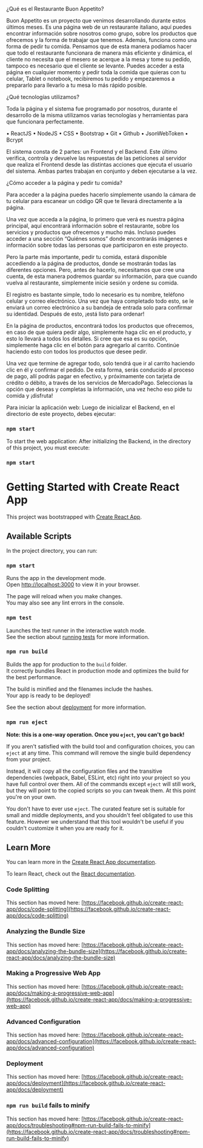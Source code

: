 ¿Qué es el Restaurante Buon Appetito?

Buon Appetito es un proyecto que venimos desarrollando durante estos últimos meses. Es una página web de un restaurante italiano, aquí puedes encontrar información sobre nosotros como grupo, sobre los productos que ofrecemos y la forma de trabajar que tenemos. Además, funciona como una forma de pedir tu comida. Pensamos que de esta manera podíamos hacer que todo el restaurante funcionara de manera más eficiente y dinámica, el cliente no necesita que el mesero se acerque a la mesa y tome su pedido, tampoco es necesario que el cliente se levante. Puedes acceder a esta página en cualquier momento y pedir toda la comida que quieras con tu celular, Tablet o notebook, recibiremos tu pedido y empezaremos a prepararlo para llevarlo a tu mesa lo más rápido posible.

¿Qué tecnologías utilizamos?

Toda la página y el sistema fue programado por nosotros, durante el desarrollo de la misma utilizamos varias tecnologías y herramientas para que funcionara perfectamente.

•        ReactJS
•        NodeJS
•        CSS
•        Bootstrap
•        Git
•        Github
•        JsonWebToken
•        Bcrypt


El sistema consta de 2 partes: un Frontend y el Backend. Este último verifica, controla y devuelve las respuestas de las peticiones al servidor que realiza el Frontend desde las distintas acciones que ejecuta el usuario del sistema. Ambas partes trabajan en conjunto y deben ejecutarse a la vez.

¿Cómo acceder a la página y pedir tu comida?

Para acceder a la página puedes hacerlo simplemente usando la cámara de tu celular para escanear un código QR que te llevará directamente a la página.

Una vez que acceda a la página, lo primero que verá es nuestra página principal, aquí encontrará información sobre el restaurante, sobre los servicios y productos que ofrecemos y mucho más. Incluso puedes acceder a una sección “Quiénes somos” donde encontrarás imágenes e información sobre todas las personas que participaron en este proyecto.

Pero la parte más importante, pedir tu comida, estará disponible accediendo a la página de productos, donde se mostrarán todas las diferentes opciones. Pero, antes de hacerlo, necesitamos que cree una cuenta, de esta manera podremos guardar su información, para que cuando vuelva al restaurante, simplemente inicie sesión y ordene su comida.

El registro es bastante simple, todo lo necesario es tu nombre, teléfono celular y correo electrónico. Una vez que haya completado todo esto, se le enviará un correo electrónico a su bandeja de entrada solo para confirmar su identidad. Después de esto, ¡está listo para ordenar!

En la página de productos, encontrará todos los productos que ofrecemos, en caso de que quiera pedir algo, simplemente haga clic en el producto, y esto lo llevará a todos los detalles. Si cree que esa es su opción, simplemente haga clic en el botón para agregarlo al carrito. Continúe haciendo esto con todos los productos que desee pedir.

Una vez que termine de agregar todo, solo tendrá que ir al carrito haciendo clic en él y confirmar el pedido. De esta forma, serás conducido al proceso de pago, allí podrás pagar en efectivo, y próximamente con tarjeta de crédito o débito, a través de los servicios de MercadoPago. Seleccionas la opción que deseas y completas la información, una vez hecho eso pide tu comida y ¡disfruta!


Para iniciar la aplicación web: Luego de inicializar el Backend, en el directorio de este proyecto, debes ejecutar:

### `npm start`

To start the web application: After initializing the Backend, in the directory of this project, you must execute:
### `npm start`

# Getting Started with Create React App

This project was bootstrapped with [Create React App](https://github.com/facebook/create-react-app).

## Available Scripts

In the project directory, you can run:

### `npm start`

Runs the app in the development mode.\
Open [http://localhost:3000](http://localhost:3000) to view it in your browser.

The page will reload when you make changes.\
You may also see any lint errors in the console.

### `npm test`

Launches the test runner in the interactive watch mode.\
See the section about [running tests](https://facebook.github.io/create-react-app/docs/running-tests) for more information.

### `npm run build`

Builds the app for production to the `build` folder.\
It correctly bundles React in production mode and optimizes the build for the best performance.

The build is minified and the filenames include the hashes.\
Your app is ready to be deployed!

See the section about [deployment](https://facebook.github.io/create-react-app/docs/deployment) for more information.

### `npm run eject`

**Note: this is a one-way operation. Once you `eject`, you can't go back!**

If you aren't satisfied with the build tool and configuration choices, you can `eject` at any time. This command will remove the single build dependency from your project.

Instead, it will copy all the configuration files and the transitive dependencies (webpack, Babel, ESLint, etc) right into your project so you have full control over them. All of the commands except `eject` will still work, but they will point to the copied scripts so you can tweak them. At this point you're on your own.

You don't have to ever use `eject`. The curated feature set is suitable for small and middle deployments, and you shouldn't feel obligated to use this feature. However we understand that this tool wouldn't be useful if you couldn't customize it when you are ready for it.

## Learn More

You can learn more in the [Create React App documentation](https://facebook.github.io/create-react-app/docs/getting-started).

To learn React, check out the [React documentation](https://reactjs.org/).

### Code Splitting

This section has moved here: [https://facebook.github.io/create-react-app/docs/code-splitting](https://facebook.github.io/create-react-app/docs/code-splitting)

### Analyzing the Bundle Size

This section has moved here: [https://facebook.github.io/create-react-app/docs/analyzing-the-bundle-size](https://facebook.github.io/create-react-app/docs/analyzing-the-bundle-size)

### Making a Progressive Web App

This section has moved here: [https://facebook.github.io/create-react-app/docs/making-a-progressive-web-app](https://facebook.github.io/create-react-app/docs/making-a-progressive-web-app)

### Advanced Configuration

This section has moved here: [https://facebook.github.io/create-react-app/docs/advanced-configuration](https://facebook.github.io/create-react-app/docs/advanced-configuration)

### Deployment

This section has moved here: [https://facebook.github.io/create-react-app/docs/deployment](https://facebook.github.io/create-react-app/docs/deployment)

### `npm run build` fails to minify

This section has moved here: [https://facebook.github.io/create-react-app/docs/troubleshooting#npm-run-build-fails-to-minify](https://facebook.github.io/create-react-app/docs/troubleshooting#npm-run-build-fails-to-minify)
